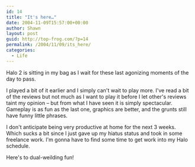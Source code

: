 ```yaml
---
id: 14
title: "It's here…"
date: 2004-11-09T15:57:00+00:00
author: Shawn
layout: post
guid: http://top-frog.com/?p=14
permalink: /2004/11/09/its_here/
categories:
  - Life
---
```

Halo 2 is sitting in my bag as I wait for these last agonizing moments of the day to pass.

I played a bit of it earlier and I simply can't wait to play more. I've read a bit of the reviews but not much as I want to play it before I let other's reviews taint my opinion – but from what I have seen it is simply spectacular. Gameplay is as fun as the last one, graphics are better, and the grunts still have funny little phrases.

I don't anticipate being very productive at home for the next 3 weeks. Which sucks a bit since I just gave up my hiatus status and took in some freelance work. I'm gonna have to find some time to get work into my Halo schedule.

Here's to dual-weilding fun!